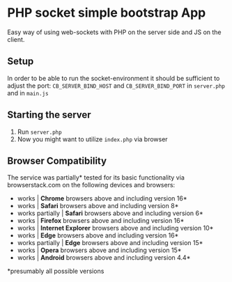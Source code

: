 # PHP socket simple bootstrap App
Easy way of using web-sockets with PHP on the server side and JS on the client.

## Setup
In order to be able to run the socket-environment it should be sufficient to adjust the port: `CB_SERVER_BIND_HOST` and `CB_SERVER_BIND_PORT` in `server.php` and in `main.js`

## Starting the server
1) Run `server.php`
2) Now you might want to utilize `index.php` via browser

## Browser Compatibility
The service was partially* tested for its basic functionality via browserstack.com on the following devices and browsers:

 - works | **Chrome** browsers above and including version 16*
 - works | **Safari** browsers above and including version 8*
 - works partially | **Safari** browsers above and including version 6*
 - works | **Firefox** browsers above and including version 16*
 - works | **Internet Explorer** browsers above and including version 10*
- works | **Edge** browsers above and including version 16*
- works partially | **Edge** browsers above and including version 15*
- works | **Opera** browsers above and including version 15*
- works | **Android** browsers above and including version 4.4*

*presumably all possible versions

